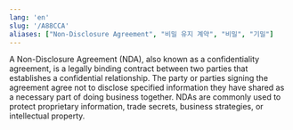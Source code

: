 ```yaml
---
lang: 'en'
slug: '/A88CCA'
aliases: ["Non-Disclosure Agreement", "비밀 유지 계약", "비밀", "기밀"]
---
```


A Non-Disclosure Agreement (NDA), also known as a confidentiality agreement, is a legally binding contract between two parties that establishes a confidential relationship. The party or parties signing the agreement agree not to disclose specified information they have shared as a necessary part of doing business together. NDAs are commonly used to protect proprietary information, trade secrets, business strategies, or intellectual property.
